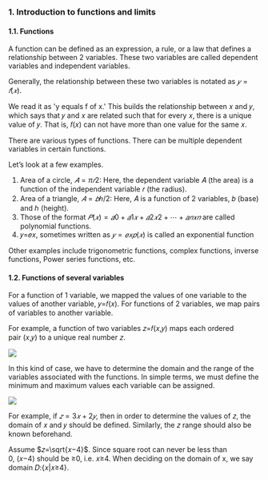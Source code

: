 ### 1. Introduction to functions and limits

#### 1.1. Functions

A function can be defined as an expression, a rule, or a law that defines a relationship between 2 variables. These two variables are called dependent variables and independent variables.

Generally, the relationship between these two variables is notated as $𝑦=𝑓(𝑥)$.

We read it as 'y equals f of x.' This builds the relationship between 𝑥 and 𝑦, which says that 𝑦 and 𝑥 are related such that for every 𝑥, there is a unique value of 𝑦. That is, 𝑓(𝑥) can not have more than one value for the same 𝑥.

There are various types of functions. There can be multiple dependent variables in certain functions.

Let’s look at a few examples.

1. Area of a circle, $𝐴=π𝑟2$: Here, the dependent variable 𝐴 (the area) is a function of the independent variable 𝑟 (the radius).
2. Area of a triangle, $𝐴=𝑏ℎ/2$: Here, 𝐴 is a function of 2 variables, 𝑏 (base) and ℎ (height).
3. Those of the format $𝑃(𝑥)=𝑎0+𝑎1𝑥+𝑎2𝑥2+⋯+𝑎𝑛𝑥𝑛$ are called polynomial functions.
4. 𝑦=𝑒𝑥, sometimes written as $𝑦=𝑒𝑥𝑝(𝑥)$ is called an exponential function

Other examples include trigonometric functions, complex functions, inverse functions, Power series functions, etc.

#### 1.2. Functions of several variables

For a function of 1 variable, we mapped the values of one variable to the values of another variable, 𝑦=𝑓(𝑥). For functions of 2 variables, we map pairs of variables to another variable.

For example, a function of two variables 𝑧=𝑓(𝑥,𝑦) maps each ordered pair (𝑥,𝑦) to a unique real number 𝑧.

![](../../../../meri-public/garden/9f8e788d459bb7225be6972fa12269dd.png)

In this kind of case, we have to determine the domain and the range of the variables associated with the functions. In simple terms, we must define the minimum and maximum values each variable can be assigned.

![](../../../../meri-public/garden/07f0c3b8a78bf0bec06441e1592e2788.png)

For example, if $𝑧=3𝑥+2𝑦$, then in order to determine the values of 𝑧, the domain of 𝑥 and 𝑦 should be defined. Similarly, the 𝑧 range should also be known beforehand.

Assume $𝑧=\sqrt{𝑥−4}$. Since square root can never be less than 0, (𝑥−4) should be ≥0, i.e. 𝑥≥4. When deciding on the domain of x, we say domain 𝐷:{𝑥|𝑥≥4}.